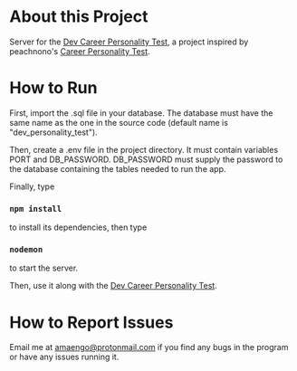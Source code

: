 # About this Project

Server for the [Dev Career Personality Test](https://github.com/thedevarchive/dev-career-personality-test), a project inspired by peachnono's [Career Personality Test](https://github.com/peachnono/dev-personality-test). 

# How to Run

First, import the .sql file in your database. The database must have the same name as the one in the source code (default name is "dev_personality_test"). 

Then, create a .env file in the project directory. It must contain variables PORT and DB_PASSWORD. DB_PASSWORD must supply the password to the database containing the tables needed to run the app. 

Finally, type

### `npm install`

to install its dependencies, then type

### `nodemon`

to start the server. 

Then, use it along with the [Dev Career Personality Test](https://github.com/thedevarchive/dev-career-personality-test). 

# How to Report Issues

Email me at amaengo@protonmail.com if you find any bugs in the program or have any issues running it.  
